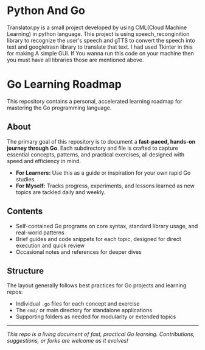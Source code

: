 # Python And Go
Translator.py is a small project developed by using CML(Cloud Machine Learning) in python language.
This project is using speech_reconginition library to recognize the user's speech and gTTS to convert the speech into text and googletrasn library to 
translate that text.
I had used Tkinter in this for making A simple GUI.
If You wanna run this code on your machine then you must have all libraries those are mentioned above.

# Go Learning Roadmap

This repository contains a personal, accelerated learning roadmap for mastering the Go programming language.

## About

The primary goal of this repository is to document a **fast-paced, hands-on journey through Go**. Each subdirectory and file is crafted to capture essential concepts, patterns, and practical exercises, all designed with speed and efficiency in mind.

- **For Learners:** Use this as a guide or inspiration for your own rapid Go studies.
- **For Myself:** Tracks progress, experiments, and lessons learned as new topics are tackled daily and weekly.

## Contents

- Self-contained Go programs on core syntax, standard library usage, and real-world patterns
- Brief guides and code snippets for each topic, designed for direct execution and quick review
- Occasional notes and references for deeper dives

## Structure

The layout generally follows best practices for Go projects and learning repos:
- Individual `.go` files for each concept and exercise
- The `cmd/` or main directory for standalone applications
- Supporting folders as needed for modularity or extended topics

---
*This repo is a living document of fast, practical Go learning. Contributions, suggestions, or forks are welcome as it evolves!* 

